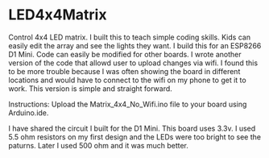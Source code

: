 # LED4x4Matrix
Control 4x4 LED matrix. I built this to teach simple coding skills. Kids can easily edit the array and see the lights they want.
I build this for an ESP8266 D1 Mini. Code can easily be modified for other boards. 
I wrote another version of the code that allowd user to upload changes via wifi. I found this to be more trouble because I was often showing the board in different locations and would have to connect to the wifi on my phone to get it to work. 
This version is simple and straight forward.

Instructions:
Upload the Matrix_4x4_No_Wifi.ino file to your board using Arduino.ide.

I have shared the circuit I built for the D1 Mini. This board uses 3.3v. I used 5.5 ohm resistors on my first design and the LEDs were too bright to see the paturns. Later I used 500 ohm and it was much better.
